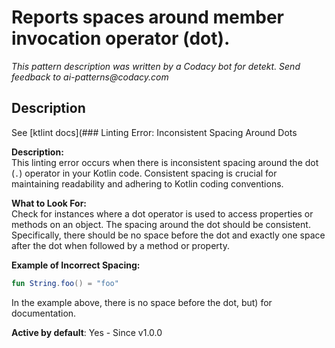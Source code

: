 # Reports spaces around member invocation operator (dot).

_This pattern description was written by a Codacy bot for detekt. Send feedback to ai-patterns@codacy.com_

## Description

See [ktlint docs](### Linting Error: Inconsistent Spacing Around Dots

**Description:**  
This linting error occurs when there is inconsistent spacing around the dot (`.`) operator in your Kotlin code. Consistent spacing is crucial for maintaining readability and adhering to Kotlin coding conventions.

**What to Look For:**  
Check for instances where a dot operator is used to access properties or methods on an object. The spacing around the dot should be consistent. Specifically, there should be no space before the dot and exactly one space after the dot when followed by a method or property.

**Example of Incorrect Spacing:**
```kotlin
fun String.foo() = "foo"
```
In the example above, there is no space before the dot, but) for documentation.

**Active by default**: Yes - Since v1.0.0 
